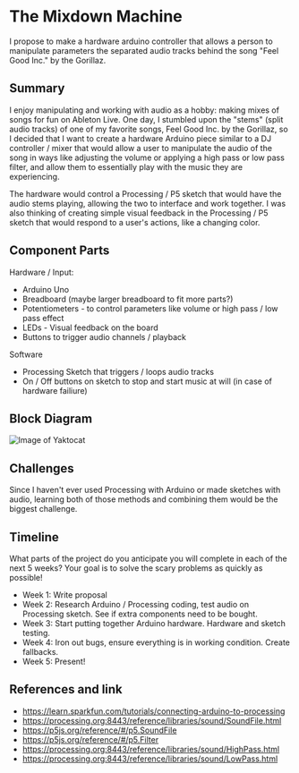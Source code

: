 # The Mixdown Machine

I propose to make a hardware arduino controller that allows a person to manipulate parameters  the separated audio tracks behind the song "Feel Good Inc." by the Gorillaz.

## Summary

I enjoy manipulating and working with audio as a hobby: making mixes of songs for fun on Ableton Live. 
One day, I stumbled upon the "stems" (split audio tracks) of one of my favorite songs, Feel Good Inc. by the Gorillaz,
so I decided that I want to create a hardware Arduino piece similar to a DJ controller / mixer that would allow a user 
to manipulate the audio of the song in ways like adjusting the volume or applying a high pass or low pass filter, 
and allow them to essentially play with the music they are experiencing.

The hardware would control a Processing / P5 sketch that would have the audio stems playing, allowing the two to interface and work together.
I was also thinking of creating simple visual feedback in the Processing / P5 sketch that would respond to a user's actions,
like a changing color.


## Component Parts

Hardware / Input:

- Arduino Uno
- Breadboard (maybe larger breadboard to fit more parts?)
- Potentiometers - to control parameters like volume or high pass / low pass effect
- LEDs - Visual feedback on the board
- Buttons to trigger audio channels / playback

Software

- Processing Sketch that triggers / loops audio tracks
- On / Off buttons on sketch to stop and start music at will (in case of hardware failiure)

## Block Diagram

![Image of Yaktocat](https://octodex.github.com/images/yaktocat.png)

## Challenges

Since I haven't ever used Processing with Arduino or made sketches with audio, learning both of those methods and combining them would be the biggest challenge.

## Timeline

What parts of the project do you anticipate you will complete in each of the next 5 weeks? Your goal is to solve the scary problems as quickly as possible! 

- Week 1: Write proposal
- Week 2: Research Arduino / Processing coding, test audio on Processing sketch. See if extra components need to be bought. 
- Week 3: Start putting together Arduino hardware. Hardware and sketch testing. 
- Week 4: Iron out bugs, ensure everything is in working condition. Create fallbacks.
- Week 5: Present!

## References and link

- https://learn.sparkfun.com/tutorials/connecting-arduino-to-processing
- https://processing.org:8443/reference/libraries/sound/SoundFile.html
- https://p5js.org/reference/#/p5.SoundFile
- https://p5js.org/reference/#/p5.Filter
- https://processing.org:8443/reference/libraries/sound/HighPass.html
- https://processing.org:8443/reference/libraries/sound/LowPass.html
